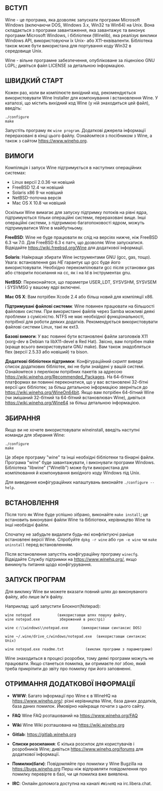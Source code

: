 ## ВСТУП

Wine - це програма, яка дозволяє запускати програми Microsoft
Windows (включаючи DOS, Windows 3.x, Win32 та Win64) на Unix. Вона
складається з програми завантаження, яка завантажує та виконує програми
Microsoft Windows, і бібліотеки (Winelib), яка реалізує виклики
Windows API, використовуючи їх Unix- або X11-еквіваленти. Бібліотека
також може бути використана для портування коду Win32 в середовище Unix.

Wine - вільне програмне забезпечення, опубліковане за ліцензією
GNU LGPL; дивіться файл LICENSE за детальною інформацією.


## ШВИДКИЙ СТАРТ

Кожен раз, коли ви компілюєте вихідний код, рекомендується використовувати
Wine Installer для компонування і встановлення Wine. У каталозі, що містить
вихідний код Wine (у ній знаходиться цей файл), введіть:

```
./configure
make
```

Запустіть програму як `wine program`. Додаткові джерела інформації
перераховані в кінці цього файлу. Ознайомтеся з посібником з Wine,
а також з сайтом https://www.winehq.org.


## ВИМОГИ

Компіляція і запуск Wine підтримується в наступних операційних системах:

- Linux версії 2.0.36 чи новіший
- FreeBSD 12.4 чи новіший
- Solaris x86 9 чи новіший
- NetBSD-поточна версія
- Mac OS X 10.8 чи новіший

Оскільки Wine вимагає для запуску підтримку потоків на рівні ядра, підтримуються
тільки операційні системи, перераховані вище. Інші операційні системи,
з підтримкою багатопоковості ядром, можуть підтримуватися Wine в майбутньому.

**FreeBSD**:
  Wine не буде працювати як слід на версіях нижче, ніж FreeBSD 6.3
  чи 7.0. Для FreeBSD 6.3 є патч, що дозволяє Wine запускатися.
  Відвідайте https://wiki.freebsd.org/Wine для додаткової інформації.

**Solaris**:
  Найкраще збирати Wine інструментами GNU (gcc, gas, тощо). Увага:
  встановлення gas *НЕ* гарантує що gcc буде його використовувати.
  Необхідно перекомпілювати gcc після установки gas або створити
  посилання на cc, як і на ld в інструментах gnu.

**NetBSD**:
  Переконайтеся, що параметри USER_LDT, SYSVSHM, SYSVSEM і SYSVMSG
  у вашому ядрі включені.

**Mac OS X**:
  Вам потрібен Xcode 2.4 або більш новий для компіляції x86.

**Підтримувані файлові системи**:
  Wine повинен працювати на більшості файлових систем. При використанні
  файлів через Samba можливі деякі проблеми з сумісністю. NTFS не має
  необхідної функціональності, потрібної для роботи деяких додатків.
  Рекомендується використовувати файлові системи Linux, такі як ext3.

**Базові вимоги**:
  У вас повинні бути встановлені файли заголовків X11
  (xorg-dev в Debian та libX11-devel в Red Hat).
  Звісно, вам потрібен make (краще всього використовувати GNU make).
  Вам також знадобляться flex (версії 2.5.33 або новіший) та bison.

**Додаткові бібліотеки підтримки**:
  Конфігураційний скрипт виведе список додаткових бібліотек, які не були
  знайдені у вашій системі. Ознайомтеся з переліком потрібних пакетів за
  адресою https://wiki.winehq.org/Recommended_Packages.
  На 64-бітних платформах ви повинні переконатися, що у вас встановлені
  32-бітні версії цих бібліотек; за більш детальною інформацією зверніться
  до https://wiki.winehq.org/WineOn64bit. Якщо вам потрібен 64-бітний Wine
  (чи змішаний 32-бітний та 64-бітний встановлювач Wine), дивіться
  https://wiki.winehq.org/Wine64 за більш детальною інформацією.

## ЗБИРАННЯ

Якщо ви не хочете використовувати wineinstall, введіть наступні команди
для збирання Wine:

```
./configure
make
```

Це збере програму "wine" та інші необхідні бібліотеки та бінарні файли.
Програма "wine" буде завантажувати, і виконувати програми Windows.
Бібліотека "libwine" ("Winelib") може бути використана для компілювання
й компонування вихідного коду Windows під Unix.

Для виведення конфігураційних налаштувань виконайте `./configure --help`.

## ВСТАНОВЛЕННЯ

Після того як Wine буде успішно зібрано, виконайте `make install`; це
встановить виконувані файли Wine та бібліотеки, керівництво Wine та
інші необхідні файли.

Спочатку не забудьте видалити будь-які конфліктуючі раніше встановлені
версії Wine. Спробуйте `dpkg -r wine` або `rpm -e wine` чи `make uninstall`
перед встановленням.

Після встановлення запустіть конфігураційну програму `winecfg`. Відвідайте Службу
підтримки на https://www.winehq.org/, якщо виникнуть питання щодо конфігурування.


## ЗАПУСК ПРОГРАМ

Для виклику Wine ви можете вказати повний шлях до виконуваного файлу,
або лише ім'я файлу.

Наприклад: щоб запустити Блокнот(Notepad):

```
wine notepad            (використавши шлях пошуку файлу,
wine notepad.exe         збережений в реєстрі)

wine c:\\windows\\notepad.exe      (використавши синтаксис DOS)

wine ~/.wine/drive_c/windows/notepad.exe  (використавши синтаксис Unix)

wine notepad.exe readme.txt          (виклик програми з параметрами)
```

Wine знаходиться в процесі розробки, тому деякі програми можуть не
працювати. Якщо станеться помилка, ви отримаєте лог збою, який
треба прикріпити до звіту про помилку при його заповненні.


## ОТРИМАННЯ ДОДАТКОВОЇ ІНФОРМАЦІЇ

- **WWW**: Багато інформації про Wine є в WineHQ на
        https://www.winehq.org/: різні керівництва Wine, база даних додатків,
        база даних помилок. Ймовірно найкраще почати з цього сайту.

- **FAQ** Wine FAQ розташований на https://www.winehq.org/FAQ

- **Wiki** Wine Wiki розташована на https://wiki.winehq.org

- **Gitlab**: https://gitlab.winehq.org

- **Списки розсилання**:
	Є кілька розсилок для користувачів і розробників Wine;
        дивіться https://www.winehq.org/forums для додаткової інформації.

- **Помилки(баги)**:
	Повідомляйте про помилки у Wine Bugzilla на https://bugs.winehq.org
	Перш ніж відправляти повідомлення про помилку перевірте в базі, чи
	ця помилка вже виявлена.

- **IRC**: Онлайн допомога доступна на каналі `#WineHQ` на irc.libera.chat.
